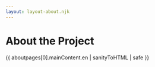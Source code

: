 ```yaml
---
layout: layout-about.njk
---
```


# About the Project
{{ aboutpages[0].mainContent.en | sanityToHTML | safe }}